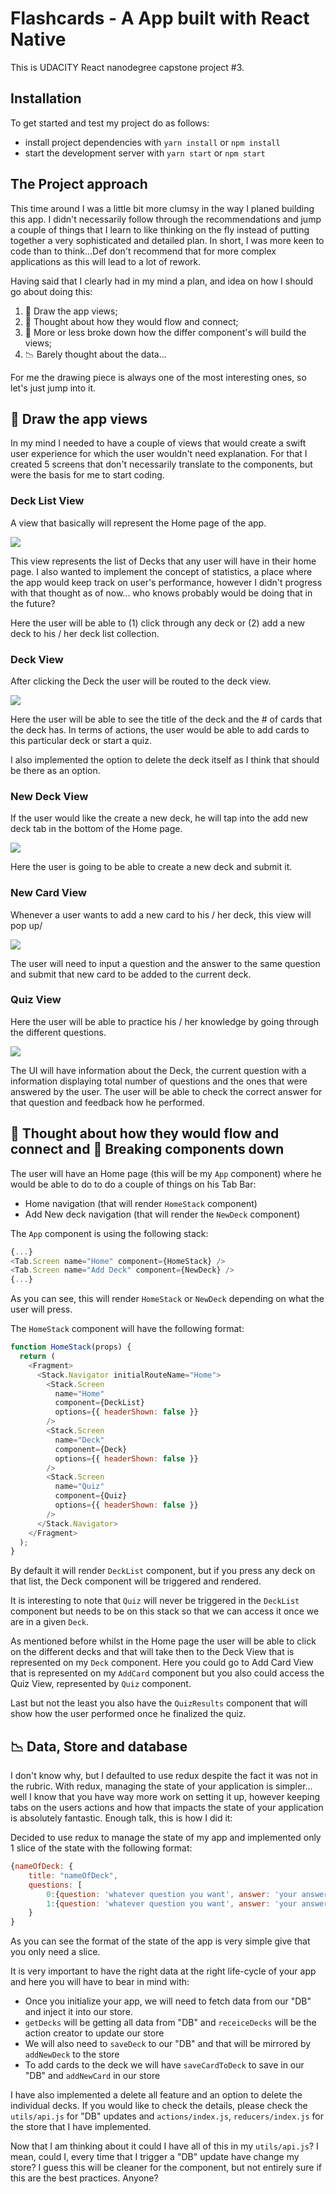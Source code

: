# Flashcards - A App built with React Native

This is UDACITY React nanodegree capstone project #3.

## Installation

To get started and test my project do as follows:

- install project dependencies with `yarn install` or `npm install`
- start the development server with `yarn start` or `npm start`

## The Project approach

This time around I was a little bit more clumsy in the way I planed building this app. I didn't necessarily follow through the recommendations and jump a couple of things that I learn to like thinking on the fly instead of putting together a very sophisticated and detailed plan. In short, I was more keen to code than to think...Def don't recommend that for more complex applications as this will lead to a lot of rework.

Having said that I clearly had in my mind a plan, and idea on how I should go about doing this:

1. 📐 Draw the app views;
2. 📲 Thought about how they would flow and connect;
3. 🧰 More or less broke down how the differ component's will build the views;
4. 📉 Barely thought about the data...

For me the drawing piece is always one of the most interesting ones, so let's just jump into it.

## 📐 Draw the app views

In my mind I needed to have a couple of views that would create a swift user experience for which the user wouldn't need explanation. For that I created 5 screens that don't necessarily translate to the components, but were the basis for me to start coding.

### Deck List View

A view that basically will represent the Home page of the app.

![](./Images/DeckList.png)

This view represents the list of Decks that any user will have in their home page. I also wanted to implement the concept of statistics, a place where the app would keep track on user's performance, however I didn't progress with that thought as of now... who knows probably would be doing that in the future?

Here the user will be able to (1) click through any deck or (2) add a new deck to his / her deck list collection.

### Deck View

After clicking the Deck the user will be routed to the deck view.

![](./Images/DeckView.png)

Here the user will be able to see the title of the deck and the # of cards that the deck has. In terms of actions, the user would be able to add cards to this particular deck or start a quiz.

I also implemented the option to delete the deck itself as I think that should be there as an option.

### New Deck View

If the user would like the create a new deck, he will tap into the add new deck tab in the bottom of the Home page.

![](./Images/NewDeckView.png)

Here the user is going to be able to create a new deck and submit it.

### New Card View

Whenever a user wants to add a new card to his / her deck, this view will pop up/

![](./Images/NewCardView.png)

The user will need to input a question and the answer to the same question and submit that new card to be added to the current deck.

### Quiz View

Here the user will be able to practice his / her knowledge by going through the different questions.

![](./Images/QuizView.png)

The UI will have information about the Deck, the current question with a information displaying total number of questions and the ones that were answered by the user. The user will be able to check the correct answer for that question and feedback how he performed.

## 📲 Thought about how they would flow and connect and 🧰 Breaking components down

The user will have an Home page (this will be my `App` component) where he would be able to do to do a couple of things on his Tab Bar:

- Home navigation (that will render `HomeStack` component)
- Add New deck navigation (that will render the `NewDeck` component)

The `App` component is using the following stack:

```js
{...}
<Tab.Screen name="Home" component={HomeStack} />
<Tab.Screen name="Add Deck" component={NewDeck} />
{...}
```

As you can see, this will render `HomeStack` or `NewDeck` depending on what the user will press.

The `HomeStack` component will have the following format:

```js
function HomeStack(props) {
  return (
    <Fragment>
      <Stack.Navigator initialRouteName="Home">
        <Stack.Screen
          name="Home"
          component={DeckList}
          options={{ headerShown: false }}
        />
        <Stack.Screen
          name="Deck"
          component={Deck}
          options={{ headerShown: false }}
        />
        <Stack.Screen
          name="Quiz"
          component={Quiz}
          options={{ headerShown: false }}
        />
      </Stack.Navigator>
    </Fragment>
  );
}
```

By default it will render `DeckList` component, but if you press any deck on that list, the Deck component will be triggered and rendered.

It is interesting to note that `Quiz` will never be triggered in the `DeckList` component but needs to be on this stack so that we can access it once we are in a given `Deck`.

As mentioned before whilst in the Home page the user will be able to click on the different decks and that will take then to the Deck View that is represented on my `Deck` component. Here you could go to Add Card View that is represented on my `AddCard` component but you also could access the Quiz View, represented by `Quiz` component.

Last but not the least you also have the `QuizResults` component that will show how the user performed once he finalized the quiz.

## 📉 Data, Store and database

I don't know why, but I defaulted to use redux despite the fact it was not in the rubric. With redux, managing the state of your application is simpler... well I know that you have way more work on setting it up, however keeping tabs on the users actions and how that impacts the state of your application is absolutely fantastic. Enough talk, this is how I did it:

Decided to use redux to manage the state of my app and implemented only 1 slice of the state with the following format:

```js
{nameOfDeck: {
    title: "nameOfDeck",
    questions: [
        0:{question: 'whatever question you want', answer: 'your answer to that question'}
        1:{question: 'whatever question you want', answer: 'your answer to that question'}]
    }
}
```

As you can see the format of the state of the app is very simple give that you only need a slice.

It is very important to have the right data at the right life-cycle of your app and here you will have to bear in mind with:

- Once you initialize your app, we will need to fetch data from our "DB" and inject it into our store.
- `getDecks` will be getting all data from "DB" and `receiceDecks` will be the action creator to update our store
- We will also need to `saveDeck` to our "DB" and that will be mirrored by `addNewDeck` to the store
- To add cards to the deck we will have `saveCardToDeck` to save in our "DB" and `addNewCard` in our store

I have also implemented a delete all feature and an option to delete the individual decks. If you would like to check the details, please check the `utils/api.js` for "DB" updates and `actions/index.js`, `reducers/index.js` for the store that I have implemented.

Now that I am thinking about it could I have all of this in my `utils/api.js`? I mean, could I, every time that I trigger a "DB" update have change my store? I guess this will be cleaner for the component, but not entirely sure if this are the best practices. Anyone?
